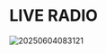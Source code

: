 # LIVE RADIO





![20250604083121](https://github.com/user-attachments/assets/5c5bdd26-7388-4208-beb4-5dbdae5a8b54)

